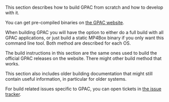 This section describes how to build GPAC from scratch and how to develop with it. 

You can get pre-compiled binaries on [the GPAC website](https://gpac.io/downloads/gpac-nightly-builds/).

When building GPAC you will have the option to either do a full build with all GPAC applications, or just build a static MP4Box binary if you only want this command line tool. Both method are described for each OS. 

The build instructions in this section are the same ones used to build the official GPAC releases on the website. There might other build method that works. 

This section also includes older building documentation that might still contain useful information, in particular for older systems. 

For build related issues specific to GPAC, you can open tickets in [the issue tracker](https://github.com/gpac/gpac/issues).
